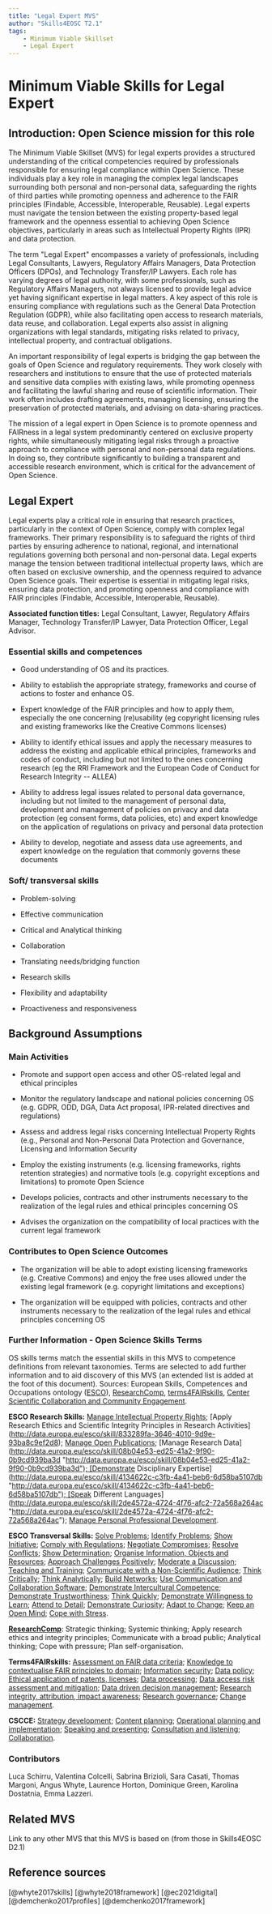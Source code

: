 ```yaml
---
title: "Legal Expert MVS"
author: "Skills4EOSC T2.1"
tags: 
    - Minimum Viable Skillset
    - Legal Expert
---
```


# Minimum Viable Skills for **Legal Expert**

## Introduction: Open Science mission for this role

The Minimum Viable Skillset (MVS) for legal experts provides a structured understanding of the critical competencies required by professionals responsible for ensuring legal compliance within Open Science. These individuals play a key role in managing the complex legal landscapes surrounding both personal and non-personal data, safeguarding the rights of third parties while promoting openness and adherence to the FAIR principles (Findable, Accessible, Interoperable, Reusable). Legal experts must navigate the tension between the existing property-based legal framework and the openness essential to achieving Open Science objectives, particularly in areas such as Intellectual Property Rights (IPR) and data protection.

The term "Legal Expert" encompasses a variety of professionals, including Legal Consultants, Lawyers, Regulatory Affairs Managers, Data Protection Officers (DPOs), and Technology Transfer/IP Lawyers. Each role has varying degrees of legal authority, with some professionals, such as Regulatory Affairs Managers, not always licensed to provide legal advice yet having significant expertise in legal matters. A key aspect of this role is ensuring compliance with regulations such as the General Data Protection Regulation (GDPR), while also facilitating open access to research materials, data reuse, and collaboration. Legal experts also assist in aligning organizations with legal standards, mitigating risks related to privacy, intellectual property, and contractual obligations.

An important responsibility of legal experts is bridging the gap between the goals of Open Science and regulatory requirements. They work closely with researchers and institutions to ensure that the use of protected materials and sensitive data complies with existing laws, while promoting openness and facilitating the lawful sharing and reuse of scientific information. Their work often includes drafting agreements, managing licensing, ensuring the preservation of protected materials, and advising on data-sharing practices.

The mission of a legal expert in Open Science is to promote openness and FAIRness in a legal system predominantly centered on exclusive property rights, while simultaneously mitigating legal risks through a proactive approach to compliance with personal and non-personal data regulations. In doing so, they contribute significantly to building a transparent and accessible research environment, which is critical for the advancement of Open Science.

## Legal Expert


Legal experts play a critical role in ensuring that research practices, particularly in the context of Open Science, comply with complex legal frameworks. Their primary responsibility is to safeguard the rights of third parties by ensuring adherence to national, regional, and international regulations governing both personal and non-personal data. Legal experts manage the tension between traditional intellectual property laws, which are often based on exclusive ownership, and the openness required to advance Open Science goals. Their expertise is essential in mitigating legal risks, ensuring data protection, and promoting openness and compliance with FAIR principles (Findable, Accessible, Interoperable, Reusable).

**Associated function titles:** Legal Consultant, Lawyer, Regulatory Affairs Manager, Technology Transfer/IP Lawyer, Data Protection Officer, Legal Advisor.

### Essential skills and competences 

- Good understanding of OS and its practices.

- Ability to establish the appropriate strategy, frameworks and course of actions to foster and enhance OS.

- Expert knowledge of the FAIR principles and how to apply them, especially the one concerning (re)usability (eg copyright licensing rules and existing frameworks like the Creative Commons licenses)  

- Ability to identify ethical issues and apply the necessary measures to address the existing and applicable ethical principles, frameworks and codes of conduct, including but not limited to the ones concerning research (eg the RRI Framework and the European Code of Conduct for Research Integrity -- ALLEA)

- Ability to address legal issues related to personal data governance, including but not limited to the management of personal data, development and management of policies on privacy and data protection (eg consent forms, data policies, etc) and expert knowledge on the application of regulations on privacy and personal data protection

- Ability to develop, negotiate and assess data use agreements, and expert knowledge on the regulation that commonly governs these documents
  
### Soft/ transversal skills

- Problem-solving

- Effective communication

- Critical and Analytical thinking

- Collaboration

- Translating needs/bridging function

- Research skills

- Flexibility and adaptability

- Proactiveness and responsiveness

## Background Assumptions

### Main Activities

- Promote and support open access and other OS-related legal and ethical principles

- Monitor the regulatory landscape and national policies concerning OS (e.g. GDPR, ODD, DGA, Data Act proposal, IPR-related directives and regulations)

- Assess and address legal risks concerning Intellectual Property Rights (e.g., Personal and Non-Personal Data Protection and Governance, Licensing and Information Security

- Employ the existing instruments (e.g. licensing frameworks, rights retention strategies) and normative tools (e.g. copyright exceptions and limitations) to promote Open Science

- Develops policies, contracts and other instruments necessary to the realization of the legal rules and ethical principles concerning OS

- Advises the organization on the compatibility of local practices with the current legal framework

### Contributes to Open Science Outcomes

- The organization will be able to adopt existing licensing frameworks (e.g. Creative Commons) and enjoy the free uses allowed under the existing legal framework (e.g. copyright limitations and exceptions)

- The organization will be equipped with policies, contracts and other instruments necessary to the realization of the legal rules and ethical principles concerning OS

### Further Information - Open Science Skills Terms

OS skills terms match the essential skills in this MVS to competence definitions from relevant taxonomies. Terms are selected to add further information and to aid discovery of this MVS (an extended list is added at the foot of this document).  Sources: European Skills, Competences and Occupations ontology ([ESCO](https://esco.ec.europa.eu/en/classification/skill_main "https://esco.ec.europa.eu/en/classification/skill_main")), [ResearchComp](https://research-and-innovation.ec.europa.eu/jobs-research/researchcomp-european-competence-framework-researchers_en "https://research-and-innovation.ec.europa.eu/jobs-research/researchcomp-european-competence-framework-researchers_en"), [terms4FAIRskills](https://obofoundry.org/ontology/t4fs.html "https://obofoundry.org/ontology/t4fs.html"), [Center Scientific Collaboration and Community Engagement](https://www.cscce.org/resources/glossary/ "https://www.cscce.org/resources/glossary/").

**ESCO Research Skills:** [Manage Intellectual Property Rights](http://data.europa.eu/esco/skill/518dc04d-092d-4fa1-bd82-88b7a9278ef7 "http://data.europa.eu/esco/skill/518dc04d-092d-4fa1-bd82-88b7a9278ef7"); [Apply Research Ethics and Scientific Integrity Principles in Research Activities](http://data.europa.eu/esco/skill/833289fa-3646-4010-9d9e-93ba8c9ef2d8); [Manage Open Publications](http://data.europa.eu/esco/skill/da930e2f-6047-4616-a598-bba8ecef3039 "http://data.europa.eu/esco/skill/da930e2f-6047-4616-a598-bba8ecef3039"); [Manage Research Data](http://data.europa.eu/esco/skill/08b04e53-ed25-41a2-9f90-0b9cd939ba3d "http://data.europa.eu/esco/skill/08b04e53-ed25-41a2-9f90-0b9cd939ba3d"); [Demonstrate Disciplinary Expertise](http://data.europa.eu/esco/skill/4134622c-c3fb-4a41-beb6-6d58ba5107db "http://data.europa.eu/esco/skill/4134622c-c3fb-4a41-beb6-6d58ba5107db"); [Speak Different Languages](http://data.europa.eu/esco/skill/2de4572a-4724-4f76-afc2-72a568a264ac "http://data.europa.eu/esco/skill/2de4572a-4724-4f76-afc2-72a568a264ac"); [Manage Personal Professional Development](http://data.europa.eu/esco/skill/a8d24a95-47b3-4f88-92e7-06600bcd3612 "http://data.europa.eu/esco/skill/a8d24a95-47b3-4f88-92e7-06600bcd3612").

**ESCO Transversal Skills:**  [Solve Problems](http://data.europa.eu/esco/skill/adc6dc11-3376-467b-96c5-9b0a21edc869 "http://data.europa.eu/esco/skill/adc6dc11-3376-467b-96c5-9b0a21edc869"); [Identify Problems](http://data.europa.eu/esco/skill/a628d2d1-f40a-4c37-a357-2801726f2996 "http://data.europa.eu/esco/skill/a628d2d1-f40a-4c37-a357-2801726f2996"); [Show Initiative](http://data.europa.eu/esco/skill/001115fb-569f-4ee6-8381-c6807ef2527f "http://data.europa.eu/esco/skill/001115fb-569f-4ee6-8381-c6807ef2527f"); [Comply with Regulations](http://data.europa.eu/esco/skill/b618584f-6bdf-4d8f-89a7-f28c2c95afc2 "http://data.europa.eu/esco/skill/b618584f-6bdf-4d8f-89a7-f28c2c95afc2"); [Negotiate Compromises](http://data.europa.eu/esco/skill/7954861c-86d4-4529-afbb-2c23dab9ac74 "http://data.europa.eu/esco/skill/7954861c-86d4-4529-afbb-2c23dab9ac74"); [Resolve Conflicts](http://data.europa.eu/esco/skill/96de2e86-e287-41f2-88ab-15a2343afc6f "http://data.europa.eu/esco/skill/96de2e86-e287-41f2-88ab-15a2343afc6f"); [Show Determination](http://data.europa.eu/esco/skill/19a64e91-bfe3-4c48-9225-3bb1229b12f0 "http://data.europa.eu/esco/skill/19a64e91-bfe3-4c48-9225-3bb1229b12f0"); [Organise Information, Objects and Resources](http://data.europa.eu/esco/skill/6b305973-8993-475f-bd8a-daf037c61401 "http://data.europa.eu/esco/skill/6b305973-8993-475f-bd8a-daf037c61401"); [Approach Challenges Positively](http://data.europa.eu/esco/skill/469748ce-051a-407e-9099-0c9415ac2705 "http://data.europa.eu/esco/skill/469748ce-051a-407e-9099-0c9415ac2705"); [Moderate a Discussion](http://data.europa.eu/esco/skill/5b46f572-7ced-4efd-b270-a81a164d521c "http://data.europa.eu/esco/skill/5b46f572-7ced-4efd-b270-a81a164d521c"); [Teaching and Training](http://data.europa.eu/esco/skill/5c3ab99d-a3f1-4620-9602-d12d2151a03d "http://data.europa.eu/esco/skill/5c3ab99d-a3f1-4620-9602-d12d2151a03d"); [Communicate with a Non-Scientific Audience](http://data.europa.eu/esco/skill/5c3ab99d-a3f1-4620-9602-d12d2151a03d "http://data.europa.eu/esco/skill/5c3ab99d-a3f1-4620-9602-d12d2151a03d"); [Think Critically](http://data.europa.eu/esco/skill/7dd94ad3-13d6-43fe-8b94-51fcbf67ced9 "http://data.europa.eu/esco/skill/7dd94ad3-13d6-43fe-8b94-51fcbf67ced9"); [Think Analytically](http://data.europa.eu/esco/skill/4707da90-9cfc-46ca-8de0-38a0b7bfb137 "http://data.europa.eu/esco/skill/4707da90-9cfc-46ca-8de0-38a0b7bfb137"); [Build Networks](http://data.europa.eu/esco/skill/bf983f2a-e941-4646-811d-cc81060cb53f "http://data.europa.eu/esco/skill/bf983f2a-e941-4646-811d-cc81060cb53f"); [Use Communication and Collaboration Software](http://data.europa.eu/esco/skill/b080a008-a35d-4bd0-92e9-edf3773bb2b7 "http://data.europa.eu/esco/skill/b080a008-a35d-4bd0-92e9-edf3773bb2b7"); [Demonstrate Intercultural Competence](http://data.europa.eu/esco/skill/c10d5d87-36cf-42f5-8a12-e560fb5f4af8 "http://data.europa.eu/esco/skill/c10d5d87-36cf-42f5-8a12-e560fb5f4af8"); [Demonstrate Trustworthiness](http://data.europa.eu/esco/skill/bcf002ce-90f8-42e5-ac1b-5dba208639b0 "http://data.europa.eu/esco/skill/bcf002ce-90f8-42e5-ac1b-5dba208639b0"); [Think Quickly](http://data.europa.eu/esco/skill/20012caa-b63c-4cb9-b2b8-01a1cfdfc1d1 "http://data.europa.eu/esco/skill/20012caa-b63c-4cb9-b2b8-01a1cfdfc1d1"); [Demonstrate Willingness to Learn](http://data.europa.eu/esco/skill/9bf266a6-188b-4d17-a22f-2f266d76832b "http://data.europa.eu/esco/skill/9bf266a6-188b-4d17-a22f-2f266d76832b"); [Attend to Detail](http://data.europa.eu/esco/skill/83e6510b-ffeb-4aec-959c-4265fd0ff7b7 "http://data.europa.eu/esco/skill/83e6510b-ffeb-4aec-959c-4265fd0ff7b7"); [Demonstrate Curiosity](http://data.europa.eu/esco/skill/429062f1-a958-43ea-83dd-4e1af078c156 "http://data.europa.eu/esco/skill/429062f1-a958-43ea-83dd-4e1af078c156"); [Adapt to Change](http://data.europa.eu/esco/skill/49de9958-2aa4-4eef-a89d-fe5d5bcd28c4 "http://data.europa.eu/esco/skill/49de9958-2aa4-4eef-a89d-fe5d5bcd28c4"); [Keep an Open Mind](http://data.europa.eu/esco/skill/fd89f784-88dc-4d35-abd7-86aa073cab12 "http://data.europa.eu/esco/skill/fd89f784-88dc-4d35-abd7-86aa073cab12"); [Cope with Stress](http://data.europa.eu/esco/skill/7a147904-22b3-498a-b4d9-7bceeb86b45d "http://data.europa.eu/esco/skill/7a147904-22b3-498a-b4d9-7bceeb86b45d").

[**ResearchComp**](https://research-and-innovation.ec.europa.eu/jobs-research/researchcomp-european-competence-framework-researchers_en "https://research-and-innovation.ec.europa.eu/jobs-research/researchcomp-european-competence-framework-researchers_en"): Strategic thinking; Systemic thinking; Apply research ethics and integrity principles; Communicate with a broad public; Analytical thinking; Cope with pressure; Plan self-organisation.

**Terms4FAIRskills:** [Assessment on FAIR data criteria](https://www.ebi.ac.uk/ols4/ontologies/t4fs/classes/http%253A%252F%252Fpurl.obolibrary.org%252Fobo%252FT4FS_0000252?lang=en "https://www.ebi.ac.uk/ols4/ontologies/t4fs/classes/http%253A%252F%252Fpurl.obolibrary.org%252Fobo%252FT4FS_0000252?lang=en"); [Knowledge to contextualise FAIR principles to domain](https://www.ebi.ac.uk/ols4/ontologies/t4fs/classes/http%3A%2F%2Fpurl.obolibrary.org%2Fobo%2FT4FS_0000296 "https://www.ebi.ac.uk/ols4/ontologies/t4fs/classes/http%3A%2F%2Fpurl.obolibrary.org%2Fobo%2FT4FS_0000296"); [Information security](https://www.ebi.ac.uk/ols4/ontologies/t4fs/classes/http%253A%252F%252Fpurl.obolibrary.org%252Fobo%252FT4FS_0000107?lang=en "https://www.ebi.ac.uk/ols4/ontologies/t4fs/classes/http%253A%252F%252Fpurl.obolibrary.org%252Fobo%252FT4FS_0000107?lang=en"); [Data policy](https://www.ebi.ac.uk/ols4/ontologies/t4fs/classes/http%253A%252F%252Fpurl.obolibrary.org%252Fobo%252FT4FS_0000333 "https://www.ebi.ac.uk/ols4/ontologies/t4fs/classes/http%253A%252F%252Fpurl.obolibrary.org%252Fobo%252FT4FS_0000333"); [Ethical application of patents, licenses](https://www.ebi.ac.uk/ols4/ontologies/t4fs/classes/http%253A%252F%252Fpurl.obolibrary.org%252Fobo%252FT4FS_0000042?lang=en "https://www.ebi.ac.uk/ols4/ontologies/t4fs/classes/http%253A%252F%252Fpurl.obolibrary.org%252Fobo%252FT4FS_0000042?lang=en"); [Data processing](https://www.ebi.ac.uk/ols4/ontologies/t4fs/classes/http%253A%252F%252Fpurl.obolibrary.org%252Fobo%252FT4FS_0000044?lang=en "https://www.ebi.ac.uk/ols4/ontologies/t4fs/classes/http%253A%252F%252Fpurl.obolibrary.org%252Fobo%252FT4FS_0000044?lang=en"); [Data access risk assessment and mitigation](https://www.ebi.ac.uk/ols4/ontologies/t4fs/classes/http%253A%252F%252Fpurl.obolibrary.org%252Fobo%252FT4FS_0000209?lang=en "https://www.ebi.ac.uk/ols4/ontologies/t4fs/classes/http%253A%252F%252Fpurl.obolibrary.org%252Fobo%252FT4FS_0000209?lang=en"); [Data driven decision management](https://www.ebi.ac.uk/ols4/ontologies/t4fs/classes/http%253A%252F%252Fpurl.obolibrary.org%252Fobo%252FT4FS_0000504?lang=en "https://www.ebi.ac.uk/ols4/ontologies/t4fs/classes/http%253A%252F%252Fpurl.obolibrary.org%252Fobo%252FT4FS_0000504?lang=en"); [Research integrity, attribution, impact awareness](https://www.ebi.ac.uk/ols4/ontologies/t4fs/classes/http%253A%252F%252Fpurl.obolibrary.org%252Fobo%252FT4FS_0000525?lang=en "https://www.ebi.ac.uk/ols4/ontologies/t4fs/classes/http%253A%252F%252Fpurl.obolibrary.org%252Fobo%252FT4FS_0000525?lang=en"); [Research governance](https://www.ebi.ac.uk/ols4/ontologies/t4fs/classes/http%253A%252F%252Fpurl.obolibrary.org%252Fobo%252FT4FS_0000186?lang=en "https://www.ebi.ac.uk/ols4/ontologies/t4fs/classes/http%253A%252F%252Fpurl.obolibrary.org%252Fobo%252FT4FS_0000186?lang=en"); [Change management](https://www.ebi.ac.uk/ols4/ontologies/t4fs/classes/http%253A%252F%252Fpurl.obolibrary.org%252Fobo%252FT4FS_0000411?lang=en "https://www.ebi.ac.uk/ols4/ontologies/t4fs/classes/http%253A%252F%252Fpurl.obolibrary.org%252Fobo%252FT4FS_0000411?lang=en").

**CSCCE:**  [Strategy development](https://www.cscce.org/glossary/strategy-development/ "https://www.cscce.org/glossary/strategy-development/"); [Content planning](https://www.cscce.org/glossary/content-planning/ "https://www.cscce.org/glossary/content-planning/"); [Operational planning and implementation](https://www.cscce.org/glossary/operational-planning-and-implementation/); [Speaking and presenting](https://www.cscce.org/glossary/speaking-and-presenting/ "https://www.cscce.org/glossary/speaking-and-presenting/"); [Consultation and listening](https://www.cscce.org/glossary/consultation-and-listening/ "https://www.cscce.org/glossary/consultation-and-listening/"); [Collaboration](https://www.cscce.org/glossary/collaboration/ "https://www.cscce.org/glossary/collaboration/").

### Contributors

Luca Schirru, Valentina Colcelli, Sabrina Brizioli, Sara Casati, Thomas Margoni, Angus Whyte, Laurence Horton, Dominique Green, Karolina Dostatnia, Emma Lazzeri.

## Related MVS
Link to any other MVS that this MVS is based on (from those in Skills4EOSC D2.1)


## Reference sources

[@whyte2017skills] [@whyte2018framework] [@ec2021digital] [@demchenko2017profiles] [@demchenko2017framework]
